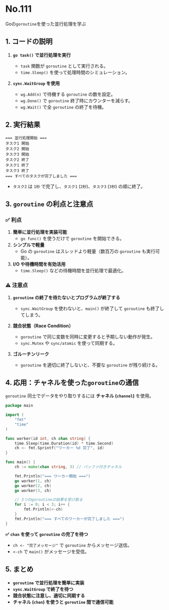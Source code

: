 # No.111

Goの`goroutine`を使った並行処理を学ぶ

## **1. コードの説明**

1. **`go task()` で並行処理を実行**
   - `task` 関数が `goroutine` として実行される。
   - `time.Sleep()` を使って処理時間のシミュレーション。

2. **`sync.WaitGroup` を使用**
   - `wg.Add(n)` で待機する `goroutine` の数を設定。
   - `wg.Done()` で `goroutine` 終了時にカウンターを減らす。
   - `wg.Wait()` で全 `goroutine` の終了を待機。

## **2. 実行結果**

```plaintext
=== 並行処理開始 ===
タスク1 開始
タスク2 開始
タスク3 開始
タスク2 終了
タスク1 終了
タスク3 終了
=== すべてのタスクが完了しました ===
```

- `タスク2` は `1秒` で完了し、`タスク1` (`2秒`)、`タスク3` (`3秒`) の順に終了。

## **3. `goroutine` の利点と注意点**

### **✅ 利点**

1. **簡単に並行処理を実装可能**
   - `go func()` を使うだけで `goroutine` を開始できる。
2. **シンプルで軽量**
   - Go の `goroutine` はスレッドより軽量（数百万の `goroutine` も実行可能）。
3. **I/O や待機時間を有効活用**
   - `time.Sleep()` などの待機時間を並行処理で最適化。

### **⚠️ 注意点**

1. **`goroutine` の終了を待たないとプログラムが終了する**
   - `sync.WaitGroup` を使わないと、`main()` が終了して `goroutine` も終了してしまう。

2. **競合状態（Race Condition）**
   - `goroutine` で同じ変数を同時に変更すると予期しない動作が発生。
   - `sync.Mutex` や `sync/atomic` を使って同期する。

3. **ゴルーチンリーク**
   - `goroutine` を適切に終了しないと、不要な `goroutine` が残り続ける。

## **4. 応用：チャネルを使った`goroutine`の通信**

`goroutine` 同士でデータをやり取りするには **チャネル (`channel`)** を使用。

```go
package main

import (
	"fmt"
	"time"
)

func worker(id int, ch chan string) {
	time.Sleep(time.Duration(id) * time.Second)
	ch <- fmt.Sprintf("ワーカー %d 完了", id)
}

func main() {
	ch := make(chan string, 3) // バッファ付きチャネル

	fmt.Println("=== ワーカー開始 ===")
	go worker(1, ch)
	go worker(2, ch)
	go worker(3, ch)

	// 3つのgoroutineの結果を受け取る
	for i := 0; i < 3; i++ {
		fmt.Println(<-ch)
	}
	fmt.Println("=== すべてのワーカーが完了しました ===")
}
```

**✅ `chan` を使って `goroutine` の完了を待つ**

- `ch <- "完了メッセージ"` で `goroutine` からメッセージ送信。
- `<-ch` で `main()` がメッセージを受信。

## **5. まとめ**

- **`goroutine` で並行処理を簡単に実装**
- **`sync.WaitGroup` で終了を待つ**
- **競合状態に注意し、適切に同期する**
- **チャネル (`chan`) を使うと `goroutine` 間で通信可能**
